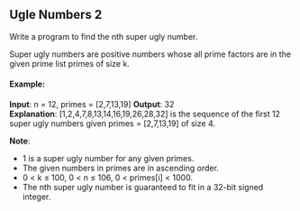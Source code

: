 ## Ugle Numbers 2

Write a program to find the nth super ugly number.

Super ugly numbers are positive numbers whose all prime factors are in the given prime list primes of size k.

#### Example:

**Input**: n = 12, primes = [2,7,13,19]
**Output**: 32  
**Explanation**: [1,2,4,7,8,13,14,16,19,26,28,32] is the sequence of the first 12 super ugly numbers given primes = [2,7,13,19] of size 4.

__Note__:
- 1 is a super ugly number for any given primes.
- The given numbers in primes are in ascending order.
- 0 < k ≤ 100, 0 < n ≤ 106, 0 < primes[i] < 1000.
- The nth super ugly number is guaranteed to fit in a 32-bit signed integer.